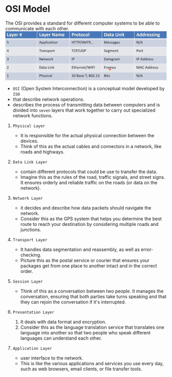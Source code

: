 # OSI Model

The OSI provides a standard for different computer systems to be able to communicate with each other.
![alt text](images/osi-model.png)

- `OSI` (Open System Interconnection) is a conceptual model developed by `ISO`
- that describe network operations.
- describes the process of transmitting data between computers and is divided into `seven` layers that work together to carry out specialized network functions.

1. `Physical Layer`

   - It is responsible for the actual physical connection between the devices.
   - Think of this as the actual cables and connectors in a network, like roads and highways.

1. `Data Link Layer`
   - contain different protocols that could be use to transfer the data.
   - Imagine this as the rules of the road, traffic signals, and street signs. It ensures orderly and reliable traffic on the roads (or data on the network).
1. `Network Layer`
   - it decides and describe how data packets should navigate the network.
   - Consider this as the GPS system that helps you determine the best route to reach your destination by considering multiple roads and junctions.
1. `Transport Layer`
   - It handles data segmentation and reassembly, as well as error-checking.
   - Picture this as the postal service or courier that ensures your packages get from one place to another intact and in the correct order.
1. `Session Layer`

   - Think of this as a conversation between two people. It manages the conversation, ensuring that both parties take turns speaking and that they can rejoin the conversation if it's interrupted.

1. `Presentation Layer`
   1. It deals with data format and encryption.
   1. Consider this as the language translation service that translates one language into another so that two people who speak different languages can understand each other.
1. `Application Layer`
   - user interface to the network.
   - This is like the various applications and services you use every day, such as web browsers, email clients, or file transfer tools.
